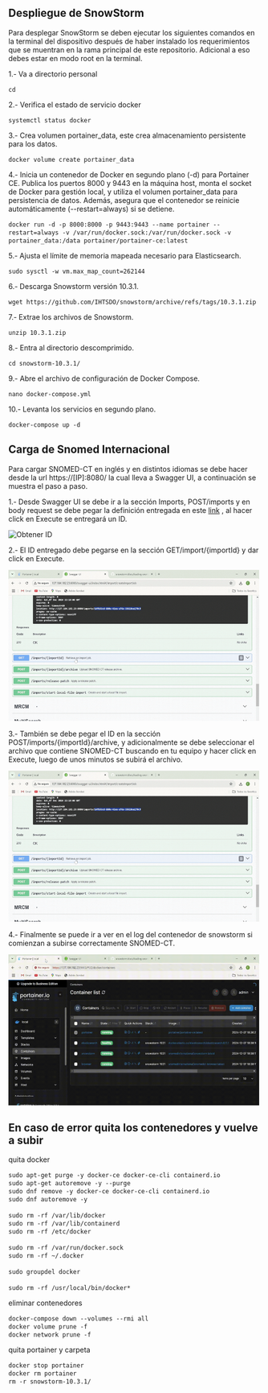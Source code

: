 ## Despliegue de SnowStorm

Para desplegar SnowStorm se deben ejecutar los siguientes comandos en la terminal del dispositivo después de haber instalado los requerimientos que se muentran en la rama principal  de este repositorio. Adicional a eso debes estar en modo root en la terminal.

1.- Va a directorio personal
```
cd
```

2.- Verifica el estado de servicio docker 
```
systemctl status docker
```

3.- Crea volumen portainer_data, este crea almacenamiento persistente para los datos.
```
docker volume create portainer_data
```

4.- Inicia un contenedor de Docker en segundo plano (-d) para Portainer CE. Publica los puertos 8000 y 9443 en la máquina host, monta el socket de Docker para gestión local, y utiliza el volumen portainer_data para persistencia de datos. Además, asegura que el contenedor se reinicie automáticamente (--restart=always) si se detiene.
```
docker run -d -p 8000:8000 -p 9443:9443 --name portainer --restart=always -v /var/run/docker.sock:/var/run/docker.sock -v portainer_data:/data portainer/portainer-ce:latest
```

5.- Ajusta el límite de memoria mapeada necesario para Elasticsearch.

```
sudo sysctl -w vm.max_map_count=262144
```

6.- Descarga Snowstorm versión 10.3.1.
```
wget https://github.com/IHTSDO/snowstorm/archive/refs/tags/10.3.1.zip
```

7.- Extrae los archivos de Snowstorm.
```
unzip 10.3.1.zip
```

8.- Entra al directorio descomprimido.
```
cd snowstorm-10.3.1/
```

9.- Abre el archivo de configuración de Docker Compose.
```
nano docker-compose.yml
```
10.- Levanta los servicios en segundo plano.
```
docker-compose up -d
```
## Carga de Snomed Internacional
Para cargar SNOMED-CT en inglés y en distintos idiomas se debe hacer desde la url https://[IP]:8080/ la cual lleva a Swagger UI, a continuación se muestra  el paso a paso.

1.- Desde Swagger UI se debe ir a la sección Imports, POST/imports y en body request se debe pegar la definición entregada en este [link](https://github.com/IHTSDO/snowstorm/blob/master/docs/loading-snomed.md) , al hacer click en Execute se entregará un ID.

<img src="https://github.com/SIMSADIs/Servidor-Terminologico-SnowStorm/blob/deploy-snowstorm/1.gif" alt="Obtener ID" width="500" height="300">


2.- El ID entregado debe pegarse en la sección GET/import/{importId} y dar click en Execute.

<img src="https://github.com/SIMSADIs/Servidor-Terminologico-SnowStorm/blob/deploy-snowstorm/2.gif" alt="Pegar ID" width="500" height="300">

3.- También se debe pegar el ID en la sección POST/imports/{importId}/archive, y adicionalmente se debe seleccionar el archivo  que contiene SNOMED-CT buscando en tu equipo y hacer click en Execute, luego de unos minutos se subirá el archivo.

<img src="https://github.com/SIMSADIs/Servidor-Terminologico-SnowStorm/blob/deploy-snowstorm/3.gif" alt="Subir archivo" width="500" height="300">

4.- Finalmente se puede ir a ver en el log del contenedor de snowstorm si comienzan a subirse correctamente SNOMED-CT.

<img src="https://github.com/SIMSADIs/Servidor-Terminologico-SnowStorm/blob/deploy-snowstorm/4.gif" alt="Revisando logs" width="500" height="300">


## En caso de error quita los contenedores y vuelve a subir

quita docker
```
sudo apt-get purge -y docker-ce docker-ce-cli containerd.io
sudo apt-get autoremove -y --purge
sudo dnf remove -y docker-ce docker-ce-cli containerd.io
sudo dnf autoremove -y

sudo rm -rf /var/lib/docker
sudo rm -rf /var/lib/containerd
sudo rm -rf /etc/docker

sudo rm -rf /var/run/docker.sock
sudo rm -rf ~/.docker

sudo groupdel docker

sudo rm -rf /usr/local/bin/docker*

```
eliminar contenedores
```
docker-compose down --volumes --rmi all
docker volume prune -f
docker network prune -f
```
quita portainer y carpeta
```
docker stop portainer
docker rm portainer
rm -r snowstorm-10.3.1/
```




